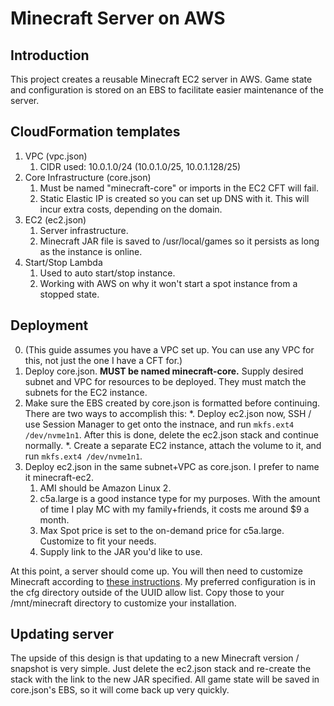 # Minecraft Server on AWS

## Introduction
This project creates a reusable Minecraft EC2 server in AWS. Game state and configuration is stored on an EBS to facilitate easier maintenance of the server.

## CloudFormation templates
1. VPC (vpc.json)
   1. CIDR used: 10.0.1.0/24 (10.0.1.0/25, 10.0.1.128/25)
2. Core Infrastructure (core.json)
   1. Must be named "minecraft-core" or imports in the EC2 CFT will fail.
   2. Static Elastic IP is created so you can set up DNS with it. This will incur extra costs, depending on the domain.
3. EC2 (ec2.json)
   1. Server infrastructure. 
   2. Minecraft JAR file is saved to /usr/local/games so it persists as long as the instance is online.
4. Start/Stop Lambda
   1. Used to auto start/stop instance.
   2. Working with AWS on why it won't start a spot instance from a stopped state. 


## Deployment
   0. (This guide assumes you have a VPC set up. You can use any VPC for this, not just the one I have a CFT for.)
   1. Deploy core.json. **MUST be named minecraft-core.** Supply desired subnet and VPC for resources to be deployed. They must match the subnets for the EC2 instance.
   2. Make sure the EBS created by core.json is formatted before continuing. There are two ways to accomplish this:
      *. Deploy ec2.json now, SSH / use Session Manager to get onto the instnace, and run `mkfs.ext4 /dev/nvme1n1`. After this is done, delete the ec2.json stack and continue normally.
      *. Create a separate EC2 instance, attach the volume to it, and run `mkfs.ext4 /dev/nvme1n1`. 
   3. Deploy ec2.json in the same subnet+VPC as core.json. I prefer to name it minecraft-ec2. 
      1. AMI should be Amazon Linux 2.
      2. c5a.large is a good instance type for my purposes. With the amount of time I play MC with my family+friends, it costs me around $9 a month.
      3. Max Spot price is set to the on-demand price for c5a.large. Customize to fit your needs.
      4. Supply link to the JAR you'd like to use.

At this point, a server should come up. You will then need to customize Minecraft according to [these instructions](https://help.minecraft.net/hc/en-us/articles/360058525452-How-to-Setup-a-Minecraft-Java-Edition-Server). My preferred configuration is in the cfg directory outside of the UUID allow list. Copy those to your /mnt/minecraft directory to customize your installation.


## Updating server
The upside of this design is that updating to a new Minecraft version / snapshot is very simple. Just delete the ec2.json stack and re-create the stack with the link to the new JAR specified. All game state will be saved in core.json's EBS, so it will come back up very quickly. 